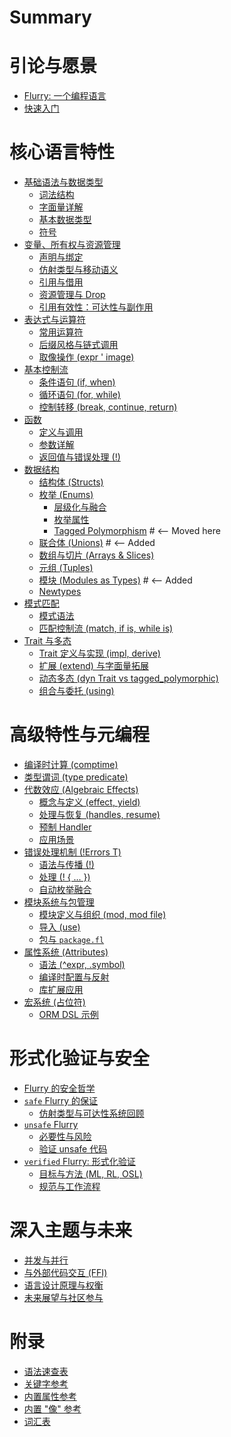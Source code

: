 # Summary

<!-- 第一部分： 引论与愿景 -->
# 引论与愿景
- [Flurry: 一个编程语言](introduction/vision.md)
- [快速入门](introduction/quickstart.md)

<!-- 第二部分： 核心语言特性 -->
# 核心语言特性
- [基础语法与数据类型](core/basics.md)
  - [词法结构](core/basics/lexical.md)
  - [字面量详解](core/basics/literals.md)
  - [基本数据类型](core/basics/primitives.md)
  - [符号](core/basics/symbols.md)
- [变量、所有权与资源管理](core/ownership.md)
  - [声明与绑定](core/ownership/bindings.md)
  - [仿射类型与移动语义](core/ownership/affine_move.md)
  - [引用与借用](core/ownership/references.md)
  - [资源管理与 Drop](core/ownership/drop.md)
  - [引用有效性：可达性与副作用](core/ownership/reachability_effects.md)
- [表达式与运算符](core/expressions.md)
  - [常用运算符](core/expressions/operators.md)
  - [后缀风格与链式调用](core/expressions/suffix_chaining.md)
  - [取像操作 (expr ' image)](core/expressions/image_op.md)
- [基本控制流](core/control_flow.md)
  - [条件语句 (if, when)](core/control_flow/conditional.md)
  - [循环语句 (for, while)](core/control_flow/loops.md)
  - [控制转移 (break, continue, return)](core/control_flow/transfer.md)
- [函数](core/functions.md)
  - [定义与调用](core/functions/definition.md)
  - [参数详解](core/functions/parameters.md)
  - [返回值与错误处理 (!)](core/functions/return_errors.md)
- [数据结构](core/data_structures.md)
  - [结构体 (Structs)](core/data_structures/structs.md)
  - [枚举 (Enums)](core/data_structures/enums.md)
    - [层级化与融合](core/data_structures/enums/hierarchy_fusion.md)
    - [枚举属性](core/data_structures/enums/attributes.md)
    - [Tagged Polymorphism](core/data_structures/enums/tagged_polymorphism.md) # <-- Moved here
  - [联合体 (Unions)](core/data_structures/unions.md) # <-- Added
  - [数组与切片 (Arrays & Slices)](core/data_structures/arrays_slices.md)
  - [元组 (Tuples)](core/data_structures/tuples.md)
  - [模块 (Modules as Types)](core/data_structures/modules_as_types.md) # <-- Added
  - [Newtypes](core/data_structures/newtypes.md)
- [模式匹配](core/pattern_matching.md)
  - [模式语法](core/pattern_matching/syntax.md)
  - [匹配控制流 (match, if is, while is)](core/pattern_matching/control_flow.md)
- [Trait 与多态](core/traits_polymorphism.md)
  - [Trait 定义与实现 (impl, derive)](core/traits_polymorphism/traits.md)
  - [扩展 (extend) 与字面量拓展](core/traits_polymorphism/extend.md)
  - [动态多态 (dyn Trait vs tagged_polymorphic)](core/traits_polymorphism/dynamic.md)
  - [组合与委托 (using)](core/traits_polymorphism/using.md)

<!-- 第三部分： 高级特性与元编程 -->
# 高级特性与元编程
- [编译时计算 (comptime)](advanced/comptime.md)
  <!-- - [原理与上下文](advanced/comptime/principles.md)
  - [编译时控制流 (inline if/for)](advanced/comptime/inline_control_flow.md)
  - [编译时参数与依赖类型](advanced/comptime/dependent_types.md)
  - [编译时 `object`](advanced/comptime/object.md)
  - [类型作为值与反射](advanced/comptime/reflection.md)
  - [编译时错误处理](advanced/comptime/errors.md) -->
- [类型谓词 (type predicate)](advanced/type_predicates.md)
- [代数效应 (Algebraic Effects)](advanced/effects.md)
  - [概念与定义 (effect, yield)](advanced/effects/definition.md)
  - [处理与恢复 (handles, resume)](advanced/effects/handling.md)
  - [预制 Handler](advanced/effects/prefabricated.md)
  - [应用场景](advanced/effects/use_cases.md)
- [错误处理机制 (!Errors T)](advanced/error_handling.md)
  - [语法与传播 (!)](advanced/error_handling/syntax.md)
  - [处理 (! { ... })](advanced/error_handling/handling.md)
  - [自动枚举融合](advanced/error_handling/fusion.md)
- [模块系统与包管理](advanced/modules_packages.md)
  - [模块定义与组织 (mod, mod file)](advanced/modules_packages/modules.md)
  - [导入 (use)](advanced/modules_packages/use.md)
  - [包与 `package.fl`](advanced/modules_packages/packages.md)
- [属性系统 (Attributes)](advanced/attributes.md)
  - [语法 (^expr, .symbol)](advanced/attributes/syntax.md)
  - [编译时配置与反射](advanced/attributes/comptime.md)
  - [库扩展应用](advanced/attributes/library_use.md)
- [宏系统 (占位符)](advanced/macros.md) <!-- Placeholder -->
  - [ORM DSL 示例](advanced/macros/orm_dsl_example.md)

<!-- 第四部分： 形式化验证与安全 -->
# 形式化验证与安全
- [Flurry 的安全哲学](safety/philosophy.md)
- [`safe` Flurry 的保证](safety/safe_guarantees.md)
  - [仿射类型与可达性系统回顾](safety/safe_guarantees/affine_reachability.md)
- [`unsafe` Flurry](safety/unsafe.md)
  - [必要性与风险](safety/unsafe/risks.md)
  - [验证 unsafe 代码](safety/unsafe/verification.md)
- [`verified` Flurry: 形式化验证](safety/verified.md)
  - [目标与方法 (ML, RL, OSL)](safety/verified/methods.md)
  - [规范与工作流程](safety/verified/workflow.md)

<!-- 第五部分： 深入主题与未来 -->
# 深入主题与未来
- [并发与并行](advanced_topics/concurrency.md)
- [与外部代码交互 (FFI)](advanced_topics/ffi.md)
- [语言设计原理与权衡](advanced_topics/design.md)
- [未来展望与社区参与](advanced_topics/roadmap_community.md)

<!-- 附录 -->
# 附录
- [语法速查表](appendix/syntax_cheat_sheet.md)
- [关键字参考](appendix/keywords.md)
- [内置属性参考](appendix/attributes_reference.md)
- [内置 "像" 参考](appendix/images_reference.md)
- [词汇表](appendix/glossary.md)